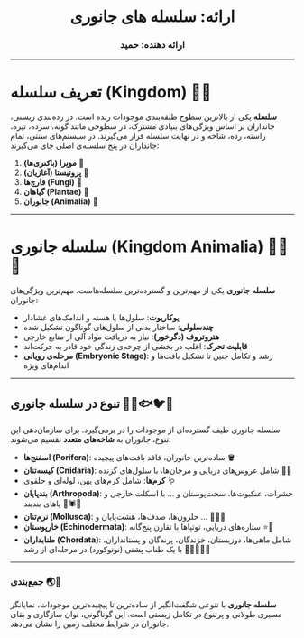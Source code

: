 <div align="center">
<h1>ارائه: سلسله های جانوری</h1>
<h3>ارائه دهنده: حمید</h3>
</div>

---

# **تعریف سلسله (Kingdom)** 🌱🔬

**سلسله** یکی از بالاترین سطوح طبقه‌بندی موجودات زنده است. در رده‌بندی زیستی، جانداران بر اساس ویژگی‌های بنیادی مشترک، در سطوحی مانند گونه، سرده، تیره، راسته، رده، شاخه و در نهایت سلسله قرار می‌گیرند. در سیستم‌های سنتی، تمام جانداران در پنج سلسله‌ی اصلی جای می‌گیرند:  
1. **مونِرا (باکتری‌ها)** 🦠  
2. **پروتیستا (آغازیان)** 🧫  
3. **قارچ‌ها (Fungi)** 🍄  
4. **گیاهان (Plantae)** 🌿  
5. **جانوران (Animalia)** 🦁

---

# **سلسله جانوری (Kingdom Animalia)** 🦋🦎🦑

**سلسله جانوری** یکی از مهم‌ترین و گسترده‌ترین سلسله‌هاست. مهم‌ترین ویژگی‌های جانوران:

- **یوکاریوت**: سلول‌ها با هسته و اندامک‌های غشادار  
- **چندسلولی**: ساختار بدنی از سلول‌های گوناگون تشکیل شده  
- **هتروتروف (دگرخور)**: نیاز به دریافت مواد آلی از منابع خارجی  
- **قابلیت تحرک**: اغلب در بخشی از چرخه‌ی زندگی خود قادر به حرکت‌اند  
- **مرحله‌ی رویانی (Embryonic Stage)**: رشد و تکامل جنین تا تشکیل بافت‌ها و اندام‌های ویژه

---

## **تنوع در سلسله جانوری** 🦀🐙🐟🐦🐸

سلسله جانوری طیف گسترده‌ای از موجودات را در برمی‌گیرد. برای سازمان‌دهی این تنوع، جانوران به **شاخه‌های متعدد** تقسیم می‌شوند:

- **اسفنج‌ها (Porifera)**: ساده‌ترین جانوران، فاقد بافت‌های پیچیده 🪣  
- **کیسه‌تنان (Cnidaria)**: شامل عروس‌های دریایی و مرجان‌ها، با سلول‌های گزنده 🌊🐚  
- **کرم‌ها**: شامل کرم‌های پهن، لوله‌ای و حلقوی 🪱  
- **بندپایان (Arthropoda)**: حشرات، عنکبوت‌ها، سخت‌پوستان و ... با اسکلت خارجی و پاهای بندبند 🦗🕷🦞  
- **نرم‌تنان (Mollusca)**: حلزون‌ها، صدف‌ها، هشت‌پایان و ... 🐚🐌🐙  
- **خارپوستان (Echinodermata)**: ستاره‌های دریایی، توتیاها با تقارن پنج‌گانه ⭐🌊  
- **طنابداران (Chordata)**: شامل ماهی‌ها، دوزیستان، خزندگان، پرندگان و پستانداران، با یک طناب پشتی (نوتوکورد) در مرحله‌ای از رشد 🐠🐸🦎🦅🐵

---

### **جمع‌بندی** 🌏🧬

**سلسله جانوری** با تنوعی شگفت‌انگیز از ساده‌ترین تا پیچیده‌ترین موجودات، نمایانگر مسیری طولانی و پرتنوع در تکامل زیستی است. این گوناگونی، توان سازگاری و بقای جانوران در شرایط مختلف زمین را نشان می‌دهد.  